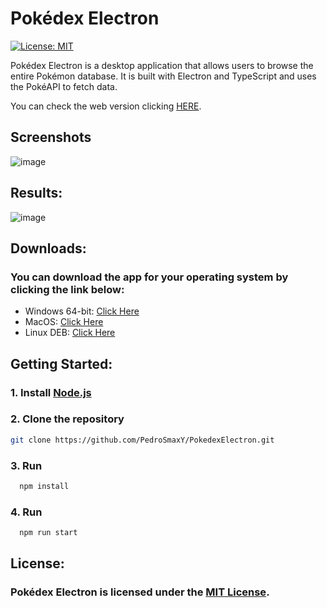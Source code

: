 # Pokédex Electron

[![License: MIT](https://img.shields.io/badge/License-MIT-yellow.svg)](https://opensource.org/licenses/MIT)

Pokédex Electron is a desktop application that allows users to browse the entire Pokémon database. It is built with Electron and TypeScript and uses the PokéAPI to fetch data.

You can check the web version clicking [HERE](https://pedrosmaxy.github.io/PokedexElectron/).

## Screenshots


![image](https://github.com/PedroSmaxY/PokedexElectron/assets/127573080/cf4da61c-0cd9-46b4-b277-7d6eba93a8cf)
 

## Results:


![image](https://github.com/PedroSmaxY/PokedexElectron/assets/127573080/037b1f01-29c6-458e-b608-f5c93eb4d521)


## Downloads:

### You can download the app for your operating system by clicking the link below:
 * Windows 64-bit: [Click Here](https://drive.google.com/file/d/1WaIwDJqkacfJxqhxgb4DtLbE1tyJTnud/view?usp=sharing)
 * MacOS: [Click Here](https://drive.google.com/file/d/18uWIcDkfc_53xA1yJNFwlz-gTqAK4H4N/view?usp=drive_link)
 * Linux DEB: [Click Here](https://drive.google.com/file/d/1uLBlOa16vW-ws-o_Fphc13BiM-iGy4y6/view?usp=sharing)
  
## **Getting Started:**

### 1. Install [Node.js](https://nodejs.org/en)
### 2. Clone the repository
```bash
git clone https://github.com/PedroSmaxY/PokedexElectron.git
```
### 3. Run
```bash
  npm install
```
### 4. Run
```bash
  npm run start
```

## **License:**

### Pokédex Electron is licensed under the [MIT License](https://github.com/PedroSmaxY/PokedexElectron/blob/main/LICENSE).
